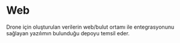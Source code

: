 # Web
Drone için oluşturulan verilerin web/bulut ortamı ile entegrasyonunu sağlayan yazılımın bulunduğu depoyu temsil eder.
